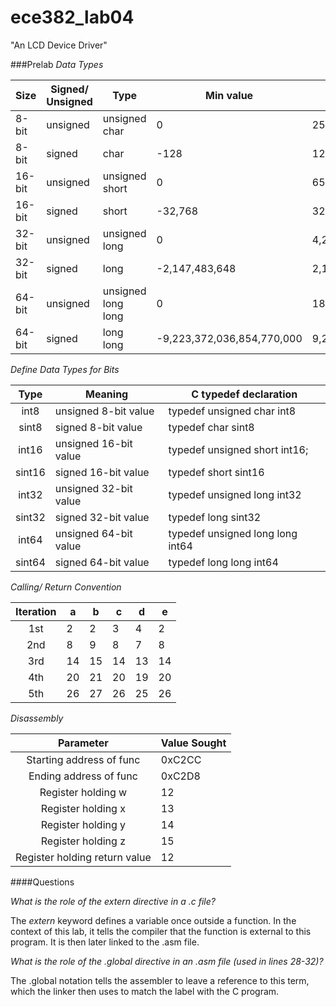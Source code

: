 ece382_lab04
============

"An LCD Device Driver"

###Prelab
_Data Types_

|    Size      |    Signed/ Unsigned    |    Type                  |    Min value                     |    Max value                     |
|--------------|------------------------|--------------------------|----------------------------------|----------------------------------|
|    8-bit     |    unsigned            |    unsigned char         |    0                             |    255                           |
|    8-bit     |    signed              |    char                  |    -128                          |    127                           |
|    16-bit    |    unsigned            |    unsigned short        |    0                             |    65,535                        |
|    16-bit    |    signed              |    short                 |    -32,768                       |    32,767                        |
|    32-bit    |    unsigned            |    unsigned long         |    0                             |    4,294,967,295                 |
|    32-bit    |    signed              |    long                  |    -2,147,483,648                |    2,147,483,647                 |
|    64-bit    |    unsigned            |    unsigned long long    |    0                             |    18,446,744,073,709,500,000    |
|    64-bit    |    signed              |    long long             |    -9,223,372,036,854,770,000    |    9,223,372,036,854,770,000     |

_Define Data Types for Bits_

|  Type  | Meaning                 | C typedef   declaration            |
|:------:|-------------------------|------------------------------------|
| int8   | unsigned   8-bit value  | typedef   unsigned char int8       |
| sint8  | signed   8-bit value    | typedef   char sint8               |
| int16  | unsigned   16-bit value | typedef   unsigned short int16;    |
| sint16 | signed   16-bit value   | typedef   short sint16             |
| int32  | unsigned   32-bit value | typedef   unsigned long int32      |
| sint32 | signed   32-bit value   | typedef   long sint32              |
| int64  | unsigned   64-bit value | typedef   unsigned long long int64 |
| sint64 | signed   64-bit value   | typedef   long long int64          |

_Calling/ Return Convention_

| Iteration | a  | b  | c  | d  | e  |
|:---------:|----|----|----|----|----|
| 1st       | 2  | 2  | 3  | 4  | 2  |
| 2nd       | 8  | 9  | 8  | 7  | 8  |
| 3rd       | 14 | 15 | 14 | 13 | 14 |
| 4th       | 20 | 21 | 20 | 19 | 20 |
| 5th       | 26 | 27 | 26 | 25 | 26 |

_Disassembly_

|           Parameter           | Value Sought |
|:-----------------------------:|--------------|
| Starting address of func      | 0xC2CC       |
| Ending address of func        | 0xC2D8       |
| Register holding w            | 12           |
| Register holding x            | 13           |
| Register holding y            | 14           |
| Register holding z            | 15           |
| Register holding return value | 12           |

####Questions

_What is the role of the extern directive in a .c file?_

The _extern_ keyword defines a variable once outside a function. In the context of this lab, it tells the compiler that the function is external to this program. It is then later linked to the .asm file.

_What is the role of the .global directive in an .asm file (used in lines 28-32)?_

The .global notation tells the assembler to leave a reference to this term, which the linker then uses to match the label with the C program.
